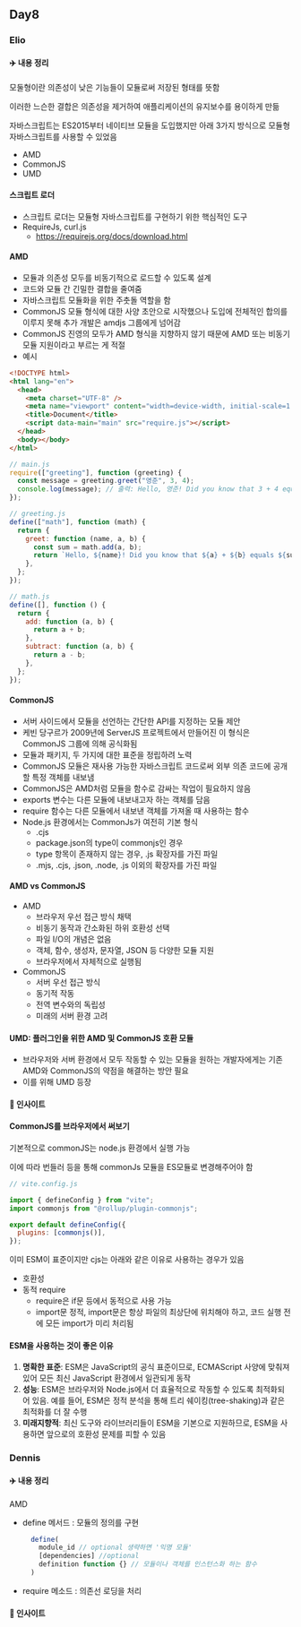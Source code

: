 ## Day8

### Elio

#### ✈️ 내용 정리

모둘형이란 의존성이 낮은 기능들이 모듈로써 저장된 형태를 뜻함

이러한 느슨한 결합은 의존성을 제거하여 애플리케이션의 유지보수를 용이하게 만듦

자바스크립트는 ES2015부터 네이티브 모듈을 도입했지만 아래 3가지 방식으로 모듈형 자바스크립트를 사용할 수 있었음

- AMD
- CommonJS
- UMD

#### 스크립트 로더

- 스크립트 로더는 모듈형 자바스크립트를 구현하기 위한 핵심적인 도구
- RequireJs, curl.js
  - https://requirejs.org/docs/download.html

#### AMD

- 모듈과 의존성 모두를 비동기적으로 로드할 수 있도록 설계
- 코드와 모듈 간 긴밀한 결합을 줄여줌
- 자바스크립트 모듈화을 위한 주춧돌 역할을 함
- CommonJS 모듈 형식에 대한 사양 초안으로 시작했으나 도입에 전체적인 합의를 이루지 못해 추가 개발은 amdjs 그룹에게 넘어감
- CommonJS 진영의 모두가 AMD 형식을 지향하지 않기 때문에 AMD 또는 비동기 모듈 지원이라고 부르는 게 적절
- 예시

```html
<!DOCTYPE html>
<html lang="en">
  <head>
    <meta charset="UTF-8" />
    <meta name="viewport" content="width=device-width, initial-scale=1.0" />
    <title>Document</title>
    <script data-main="main" src="require.js"></script>
  </head>
  <body></body>
</html>
```

```js
// main.js
require(["greeting"], function (greeting) {
  const message = greeting.greet("영준", 3, 4);
  console.log(message); // 출력: Hello, 영준! Did you know that 3 + 4 equals 7?
});

// greeting.js
define(["math"], function (math) {
  return {
    greet: function (name, a, b) {
      const sum = math.add(a, b);
      return `Hello, ${name}! Did you know that ${a} + ${b} equals ${sum}?`;
    },
  };
});

// math.js
define([], function () {
  return {
    add: function (a, b) {
      return a + b;
    },
    subtract: function (a, b) {
      return a - b;
    },
  };
});
```

#### CommonJS

- 서버 사이드에서 모듈을 선언하는 간단한 API를 지정하는 모듈 제안
- 케빈 당구르가 2009년에 ServerJS 프로젝트에서 만들어진 이 형식은 CommonJS 그룹에 의해 공식화됨
- 모듈과 패키지, 두 가지에 대한 표준을 정립하려 노력
- CommonJS 모듈은 재사용 가능한 자바스크립트 코드로써 외부 의존 코드에 공개할 특정 객체를 내보냄
- CommonJS은 AMD처럼 모듈을 함수로 감싸는 작업이 필요하지 않음
- exports 변수는 다른 모듈에 내보내고자 하는 객체를 담음
- require 함수는 다른 모듈에서 내보낸 객체를 가져올 때 사용하는 함수
- Node.js 환경에서는 CommonJs가 여전히 기본 형식
  - .cjs
  - package.json의 type이 commonjs인 경우
  - type 항목이 존재하지 않는 경우, .js 확장자를 가진 파일
  - .mjs, .cjs, .json, .node, .js 이외의 확장자를 가진 파일

#### AMD vs CommonJS

- AMD
  - 브라우저 우선 접근 방식 채택
  - 비동기 동작과 간소화된 하위 호환성 선택
  - 파일 I/O의 개념은 없음
  - 객체, 함수, 생성자, 문자열, JSON 등 다양한 모듈 지원
  - 브라우저에서 자체적으로 실행됨
- CommonJS
  - 서버 우선 접근 방식
  - 동기적 작동
  - 전역 변수와의 독립성
  - 미래의 서버 환경 고려

#### UMD: 플러그인을 위한 AMD 및 CommonJS 호환 모듈

- 브라우저와 서버 환경에서 모두 작동할 수 있는 모듈을 원하는 개발자에게는 기존 AMD와 CommonJS의 약점을 해결하는 방안 필요
- 이를 위해 UMD 등장

#### 👀 인사이트

#### CommonJS를 브라우저에서 써보기

기본적으로 commonJS는 node.js 환경에서 실행 가능

이에 따라 번들러 등을 통해 commonJs 모듈을 ES모듈로 변경해주어야 함

```js
// vite.config.js

import { defineConfig } from "vite";
import commonjs from "@rollup/plugin-commonjs";

export default defineConfig({
  plugins: [commonjs()],
});
```

이미 ESM이 표준이지만 cjs는 아래와 같은 이유로 사용하는 경우가 있음

- 호환성
- 동적 require
  - require은 if문 등에서 동적으로 사용 가능
  - import문 정적, import문은 항상 파일의 최상단에 위치해야 하고, 코드 실행 전에 모든 import가 미리 처리됨

#### ESM을 사용하는 것이 좋은 이유

1. **명확한 표준**: ESM은 JavaScript의 공식 표준이므로, ECMAScript 사양에 맞춰져 있어 모든 최신 JavaScript 환경에서 일관되게 동작
2. **성능**: ESM은 브라우저와 Node.js에서 더 효율적으로 작동할 수 있도록 최적화되어 있음. 예를 들어, ESM은 정적 분석을 통해 트리 쉐이킹(tree-shaking)과 같은 최적화를 더 잘 수행
3. **미래지향적**: 최신 도구와 라이브러리들이 ESM을 기본으로 지원하므로, ESM을 사용하면 앞으로의 호환성 문제를 피할 수 있음

### Dennis

#### ✈️ 내용 정리
AMD
- define 메서드 : 모듈의 정의를 구현
  ```js
    define(
      module_id // optional 생략하면 '익명 모듈'
      [dependencies] //optional
      definition function {} // 모듈이나 객체를 인스턴스화 하는 함수
    )
  ```
- require 메소드 : 의존선 로딩을 처리

#### 👀 인사이트

